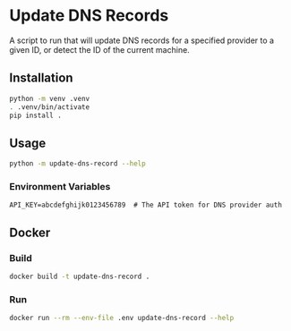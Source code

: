 # Update DNS Records

A script to run that will update DNS records for a specified provider to a given ID, or detect the ID of the current machine.

## Installation

```bash
python -m venv .venv
. .venv/bin/activate
pip install .
```

## Usage

```bash
python -m update-dns-record --help
```

### Environment Variables

```env
API_KEY=abcdefghijk0123456789  # The API token for DNS provider auth
```

## Docker

### Build

```bash
docker build -t update-dns-record .
```

### Run

```bash
docker run --rm --env-file .env update-dns-record --help
```
